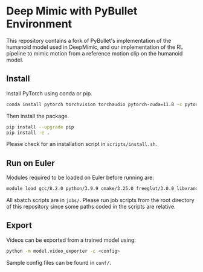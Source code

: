 # Deep Mimic with PyBullet Environment

This repository contains a fork of PyBullet's implementation of the humanoid model used in DeepMimic, and our implementation of the RL pipeline to mimic motion from a reference motion clip on the humanoid model.

## Install

Install PyTorch using conda or pip.

```bash
conda install pytorch torchvision torchaudio pytorch-cuda=11.8 -c pytorch -c nvidia
```

Then install the package.

```bash
pip install --upgrade pip
pip install -e .
```

Please check for an installation script in `scripts/install.sh`.

## Run on Euler

Modules required to be loaded on Euler before running are:

```bash
module load gcc/8.2.0 python/3.9.9 cmake/3.25.0 freeglut/3.0.0 libxrandr/1.5.0  libxinerama/1.1.3 libxi/1.7.6  libxcursor/1.1.14 mesa/17.2.3 openmpi/4.1.4 eth_proxy
```

All sbatch scripts are in `jobs/`. Please run job scripts from the root directory of this repository since some paths coded in the scripts are relative.

## Export

Videos can be exported from a trained model using:
    
```bash
python -m model.video_exporter -c <config>
```

Sample config files can be found in `conf/`.
